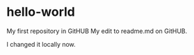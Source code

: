 # hello-world
My first repository in GitHUB
My edit to readme.md on GitHUB.

I changed it locally now.
